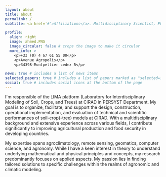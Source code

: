 ```yaml
---
layout: about
title: about
permalink: /
subtitle: <a href='#'>Affiliations</a>. Multidisciplinary Scientist, PhD. - CIRAD, UPR AIDA, F-34398 Montpellier, France.

profile:
  align: right
  image: ahmed.PNG
  image_circular: false # crops the image to make it circular
  more_info: >
    <p>+33 (0) 4 67 61 55 00</p>
    <p>Avenue Agropolis</p>
    <p>34398-Montpellier cedex 5</p>

news: true # includes a list of news items
selected_papers: true # includes a list of papers marked as "selected={true}"
social: true # includes social icons at the bottom of the page
---
```


I'm responsible of the LIMA platform (Laboratory for Interdisciplinary Modeling of Soil, Crops, and Trees) at CIRAD in PERSYST Department. My goal is to organize, facilitate, and support the design, construction, operational implementation, and evaluation of technical and scientific performances of soil-crop(-tree) models at CIRAD. With a multidisciplinary background and extensive experience across various fields, I contribute significantly to improving agricultural production and food security in developing countries.

My expertise spans agroclimatology, remote sensing, geomatics, computer science, and agronomy. While I have a keen interest in theory to understand underlying mathematical and physical principles and concepts, my research predominantly focuses on applied aspects. My passion lies in finding tailored solutions to specific challenges within the realms of agronomic and climatic modeling.
